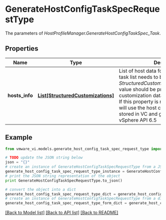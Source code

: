 # GenerateHostConfigTaskSpecRequestType

The parameters of *HostProfileManager.GenerateHostConfigTaskSpec_Task*. 

## Properties
Name | Type | Description | Notes
------------ | ------------- | ------------- | -------------
**hosts_info** | [**List[StructuredCustomizations]**](StructuredCustomizations.md) | List of host data for which configuration task list needs to be generated. The *StructuredCustomizations.customizations* value should be provided only if the host customization data for that host is invalid. If this property is not provided, the API will use the host customization data stored in VC and generate task list.  ***Since:*** vSphere API 6.5  | [optional] 

## Example

```python
from vmware_vi.models.generate_host_config_task_spec_request_type import GenerateHostConfigTaskSpecRequestType

# TODO update the JSON string below
json = "{}"
# create an instance of GenerateHostConfigTaskSpecRequestType from a JSON string
generate_host_config_task_spec_request_type_instance = GenerateHostConfigTaskSpecRequestType.from_json(json)
# print the JSON string representation of the object
print GenerateHostConfigTaskSpecRequestType.to_json()

# convert the object into a dict
generate_host_config_task_spec_request_type_dict = generate_host_config_task_spec_request_type_instance.to_dict()
# create an instance of GenerateHostConfigTaskSpecRequestType from a dict
generate_host_config_task_spec_request_type_form_dict = generate_host_config_task_spec_request_type.from_dict(generate_host_config_task_spec_request_type_dict)
```
[[Back to Model list]](../README.md#documentation-for-models) [[Back to API list]](../README.md#documentation-for-api-endpoints) [[Back to README]](../README.md)


